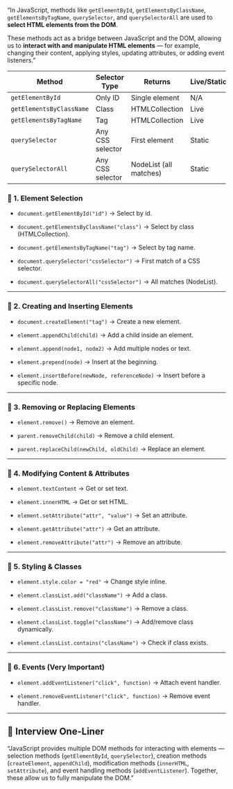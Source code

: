 

“In JavaScript, methods like `getElementById`, `getElementsByClassName`, `getElementsByTagName`, `querySelector`, and `querySelectorAll` are used to **select HTML elements from the DOM**.

These methods act as a bridge between JavaScript and the DOM, allowing us to **interact with and manipulate HTML elements** — for example, changing their content, applying styles, updating attributes, or adding event listeners.”


| Method                   | Selector Type    | Returns                | Live/Static | Example                                    |
| ------------------------ | ---------------- | ---------------------- | ----------- | ------------------------------------------ |
| `getElementById`         | Only ID          | Single element         | N/A         | `document.getElementById("id")`            |
| `getElementsByClassName` | Class            | HTMLCollection         | Live        | `document.getElementsByClassName("class")` |
| `getElementsByTagName`   | Tag              | HTMLCollection         | Live        | `document.getElementsByTagName("p")`       |
| `querySelector`          | Any CSS selector | First element          | Static      | `document.querySelector(".class")`         |
| `querySelectorAll`       | Any CSS selector | NodeList (all matches) | Static      | `document.querySelectorAll("p.class")`     |

### 🔹 1. Element Selection

- `document.getElementById("id")` → Select by id.
    
- `document.getElementsByClassName("class")` → Select by class (HTMLCollection).
    
- `document.getElementsByTagName("tag")` → Select by tag name.
    
- `document.querySelector("cssSelector")` → First match of a CSS selector.
    
- `document.querySelectorAll("cssSelector")` → All matches (NodeList).
    

---

### 🔹 2. Creating and Inserting Elements

- `document.createElement("tag")` → Create a new element.
    
- `element.appendChild(child)` → Add a child inside an element.
    
- `element.append(node1, node2)` → Add multiple nodes or text.
    
- `element.prepend(node)` → Insert at the beginning.
    
- `element.insertBefore(newNode, referenceNode)` → Insert before a specific node.
    

---

### 🔹 3. Removing or Replacing Elements

- `element.remove()` → Remove an element.
    
- `parent.removeChild(child)` → Remove a child element.
    
- `parent.replaceChild(newChild, oldChild)` → Replace an element.
    

---

### 🔹 4. Modifying Content & Attributes

- `element.textContent` → Get or set text.
    
- `element.innerHTML` → Get or set HTML.
    
- `element.setAttribute("attr", "value")` → Set an attribute.
    
- `element.getAttribute("attr")` → Get an attribute.
    
- `element.removeAttribute("attr")` → Remove an attribute.
    

---

### 🔹 5. Styling & Classes

- `element.style.color = "red"` → Change style inline.
    
- `element.classList.add("className")` → Add a class.
    
- `element.classList.remove("className")` → Remove a class.
    
- `element.classList.toggle("className")` → Add/remove class dynamically.
    
- `element.classList.contains("className")` → Check if class exists.
    

---

### 🔹 6. Events (Very Important)

- `element.addEventListener("click", function)` → Attach event handler.
    
- `element.removeEventListener("click", function)` → Remove event handler.
    

---

## 🎯 Interview One-Liner

“JavaScript provides multiple DOM methods for interacting with elements — selection methods (`getElementById`, `querySelector`), creation methods (`createElement`, `appendChild`), modification methods (`innerHTML`, `setAttribute`), and event handling methods (`addEventListener`). Together, these allow us to fully manipulate the DOM.”


